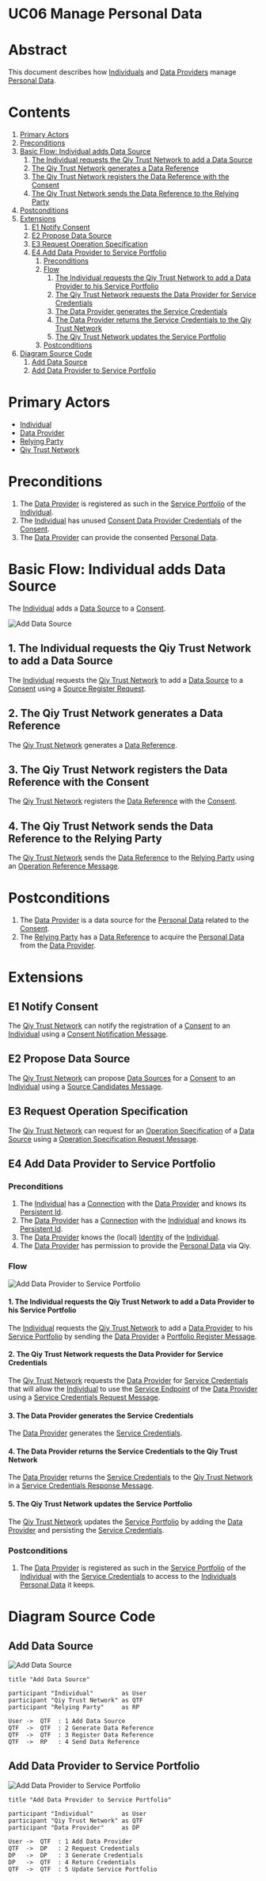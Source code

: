 # UC06 Manage Personal Data

# Abstract

This document describes how [Individuals](../Definitions.md#individual) and [Data Providers](../Definitions.md#data-provider) manage [Personal Data](../Definitions.md#personal-data).

# Contents


1. [Primary Actors](#primary-actors)
1. [Preconditions](#preconditions)
1. [Basic Flow: Individual adds Data Source](#basic-flow-individual-adds-data-source)
	1. [The Individual requests the Qiy Trust Network to add a Data Source](#1-the-individual-requests-the-qiy-trust-network-to-add-a-data-source)
	1. [The Qiy Trust Network generates a Data Reference](#2-the-qiy-trust-network-generates-a-data-reference)
	1. [The Qiy Trust Network registers the Data Reference with the Consent](#3-the-qiy-trust-network-registers-the-data-reference-with-the-consent)
	1. [The Qiy Trust Network sends the Data Reference to the Relying Party](#4-the-qiy-trust-network-sends-the-data-reference-to-the-relying-party)
1. [Postconditions](#postconditions)
1. [Extensions](#extensions)
	1. [E1 Notify Consent](#e1-notify-consent)
	1. [E2 Propose Data Source](#e2-propose-data-source)
	1. [E3 Request Operation Specification](#e3-request-operation-specification)
	1. [E4 Add Data Provider to Service Portfolio](#e4-add-data-provider-to-service-portfolio)
		1. [Preconditions](#preconditions)
		1. [Flow](#flow)
			1. [The Individual requests the Qiy Trust Network to add a Data Provider to his Service Portfolio](#1-the-individual-requests-the-qiy-trust-network-to-add-a-data-provider-to-his-service-portfolio)
			1. [The Qiy Trust Network requests the Data Provider for Service Credentials](#2-the-qiy-trust-network-requests-the-data-provider-for-service-credentials)
			1. [The Data Provider generates the Service Credentials](#3-the-data-provider-generates-the-service-credentials)
			1. [The Data Provider returns the Service Credentials to the Qiy Trust Network](#4-the-data-provider-returns-the-service-credentials-to-the-qiy-trust-network)
			1. [The Qiy Trust Network updates the Service Portfolio](#5-the-qiy-trust-network-updates-the-service-portfolio)
		1. [Postconditions](#postconditions)
1. [Diagram Source Code](#diagram-source-code)
	1. [Add Data Source](#add-data-source)
	1. [Add Data Provider to Service Portfolio](#add-data-provider-to-service-portfolio)

# Primary Actors

* [Individual](../Definitions.md#individual)
* [Data Provider](../Definitions.md#data-provider)
* [Relying Party](../Definitions.md#relying-party)
* [Qiy Trust Network](../Definitions.md#qiy-trust-network)


# Preconditions

1. The [Data Provider](../Definitions.md#data-provider) is registered as such in the [Service Portfolio](../Definitions.md#service-portfolio) of the [Individual](../Definitions.md#individual).
1. The [Individual](../Definitions.md#individual) has unused [Consent Data Provider Credentials](../Definitions.md#consent-data-provider-credential) of the [Consent](../Definitions.md#consent).
1. The [Data Provider](../Definitions.md#data-provider) can provide the consented [Personal Data](../Definitions.md#personal-data).

# Basic Flow: Individual adds Data Source

The [Individual](../Definitions.md#individual) adds a [Data Source](../Definitions.md#data-source) to a [Consent](../Definitions.md#consent).

![Add Data Source](../images/Add_Data_Source_-_UC06.png)


## 1. The Individual requests the Qiy Trust Network to add a Data Source

The [Individual](../Definitions.md#individual) requests the [Qiy Trust Network](../Definitions.md#qiy-trust-network) to add a [Data Source](../Definitions.md#data-source) to a [Consent](../Definitions.md#consent) using a [Source Register Request](../Definitions.md#source-register-request).

## 2. The Qiy Trust Network generates a Data Reference

The [Qiy Trust Network](../Definitions.md#qiy-trust-network) generates a [Data Reference](../Definitions.md#data-reference).

## 3. The Qiy Trust Network registers the Data Reference with the Consent

The [Qiy Trust Network](../Definitions.md#qiy-trust-network) registers the [Data Reference](../Definitions.md#data-reference) with the [Consent](../Definitions.md#consent).

## 4. The Qiy Trust Network sends the Data Reference to the Relying Party

The [Qiy Trust Network](../Definitions.md#qiy-trust-network) sends the [Data Reference](../Definitions.md#data-reference) to the [Relying Party](../Definitions.md#relying-party) using an [Operation Reference Message](../Definitions.md#operation-reference-message).


# Postconditions

1. The [Data Provider](../Definitions.md#data-provider) is a data source for the [Personal Data](../Definitions.md#personal-data) related to the [Consent](../Definitions.md#consent).
2. The [Relying Party](../Definitions.md#relying-party) has a [Data Reference](../Definitions.md#data-reference) to acquire the [Personal Data](../Definitions.md#personal-data) from the [Data Provider](../Definitions.md#data-provider).


# Extensions

## E1 Notify Consent

The [Qiy Trust Network](../Definitions.md#qiy-trust-network) can notify the registration of a [Consent](../Definitions.md#consent) to an [Individual](../Definitions.md#individual) using a [Consent Notification Message](../Definitions.md#consent-notification-message).

## E2 Propose Data Source

The [Qiy Trust Network](../Definitions.md#qiy-trust-network) can propose [Data Sources](../Definitions.md#data-source) for a [Consent](../Definitions.md#consent) to an [Individual](../Definitions.md#individual) using a [Source Candidates Message](../Definitions.md#source-candidates-message).

## E3 Request Operation Specification

The [Qiy Trust Network](../Definitions.md#qiy-trust-network) can request for an [Operation Specification](../Definitions.md#operation-specification) of a [Data Source](../Definitions.md#data-source) using a [Operation Specification Request Message](../Definitions.md#operation-specification-request-message).

## E4 Add Data Provider to Service Portfolio

### Preconditions

1. The [Individual](../Definitions.md#individual) has a [Connection](../Definitions.md#connection) with the [Data Provider](../Definitions.md#data-provider) and knows its [Persistent Id](../Definitions.md#persistent-id). 
1. The [Data Provider](../Definitions.md#data-provider) has a [Connection](../Definitions.md#connection) with the [Individual](../Definitions.md#individual) and knows its [Persistent Id](../Definitions.md#persistent-id).
1. The [Data Provider](../Definitions.md#data-provider) knows the (local) [Identity](../Definitions.md#identity) of the [Individual](../Definitions.md#individual).
1. The [Data Provider](../Definitions.md#data-provider) has permission to provide the [Personal Data](../Definitions.md#personal-data) via Qiy.

### Flow

![Add Data Provider to Service Portfolio](../images/Add_Data_Provider_to_Service_Portfolio_-_UC06.png)

#### 1. The Individual requests the Qiy Trust Network to add a Data Provider to his Service Portfolio

The [Individual](../Definitions.md#individual) requests the [Qiy Trust Network](../Definitions.md#qiy-trust-network) to add a [Data Provider](../Definitions.md#data-provider) to his [Service Portfolio](../Definitions.md#service-portfolio) by sending the [Data Provider](../Definitions.md#data-provider) a [Portfolio Register Message](../Definitions.md#portfolio-register-message).

#### 2. The Qiy Trust Network requests the Data Provider for Service Credentials

The [Qiy Trust Network](../Definitions.md#qiy-trust-network) requests the [Data Provider](../Definitions.md#data-provider) for [Service Credentials](../Definitions.md#service-credential) that will allow the [Individual](../Definitions.md#individual) to use the [Service Endpoint](../Definitions.md#service-endpoint) of the [Data Provider](../Definitions.md#data-provider) using a [Service Credentials Request Message](../Definitions.md#service-credentials-request-message).

#### 3. The Data Provider generates the Service Credentials

The [Data Provider](../Definitions.md#data-provider) generates the [Service Credentials](../Definitions.md#service-credential).

#### 4. The Data Provider returns the Service Credentials to the Qiy Trust Network

The [Data Provider](../Definitions.md#data-provider) returns the [Service Credentials](../Definitions.md#service-credential) to the [Qiy Trust Network](../Definitions.md#qiy-trust-network) in a [Service Credentials Response Message](../Definitions.md#service-credentials-response-message).

#### 5. The Qiy Trust Network updates the Service Portfolio

The [Qiy Trust Network](../Definitions.md#qiy-trust-network) updates the [Service Portfolio](../Definitions.md#service-portfolio) by adding the [Data Provider](../Definitions.md#data-provider) and persisting the [Service Credentials](../Definitions.md#service-credential).


### Postconditions

1. The [Data Provider](../Definitions.md#data-provider) is registered as such in the [Service Portfolio](../Definitions.md#service-portfolio) of the [Individual](../Definitions.md#individual) with the [Service Credentials](../Definitions.md#service-credential) to access to the [Individuals](../Definitions.md#individual) [Personal Data](../Definitions.md#personal-data) it keeps.


# Diagram Source Code

## Add Data Source

![Add Data Source](../images/Add_Data_Source_-_UC06.png)

```
title "Add Data Source"

participant "Individual"        as User
participant "Qiy Trust Network" as QTF
participant "Relying Party"     as RP

User ->  QTF  : 1 Add Data Source
QTF  ->  QTF  : 2 Generate Data Reference
QTF  ->  QTF  : 3 Register Data Reference
QTF  ->  RP   : 4 Send Data Reference
```

## Add Data Provider to Service Portfolio

![Add Data Provider to Service Portfolio](../images/Add_Data_Provider_to_Service_Portfolio_-_UC06.png)

```
title "Add Data Provider to Service Portfolio"

participant "Individual"        as User
participant "Qiy Trust Network" as QTF
participant "Data Provider"     as DP

User ->  QTF  : 1 Add Data Provider
QTF  ->  DP   : 2 Request Credentials
DP   ->  DP   : 3 Generate Credentials
DP   ->  QTF  : 4 Return Credentials
QTF  ->  QTF  : 5 Update Service Portfolio
```

